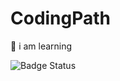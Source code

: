 
# CodingPath

🐸 i am learning

![Badge Status](https://img.shields.io/badge/Learning-toCode-violet?style=flat&logoColor=violet&logoSize=auto)